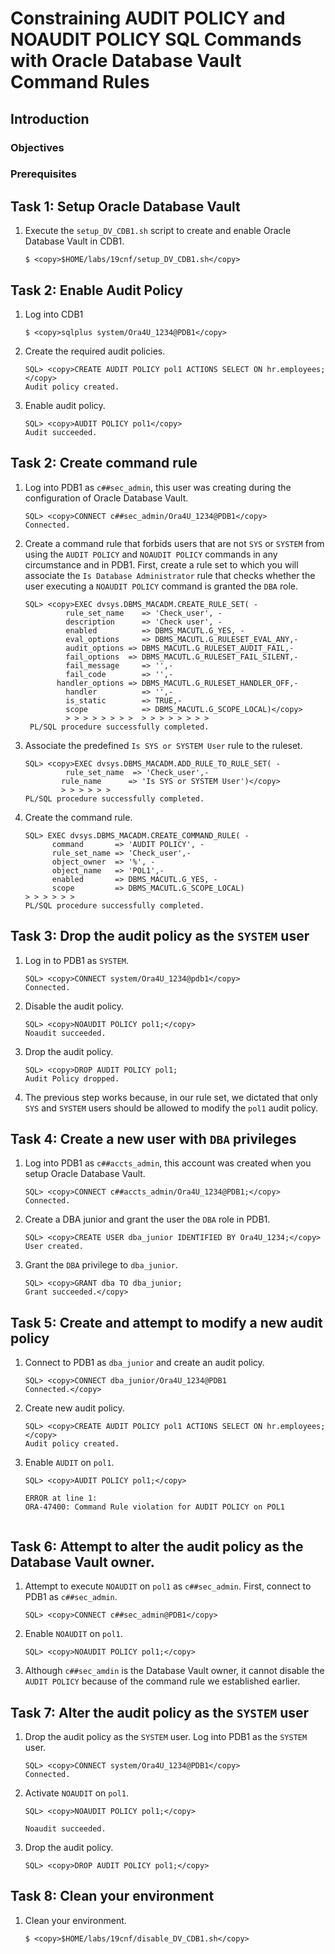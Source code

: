 # Constraining AUDIT POLICY and NOAUDIT POLICY SQL Commands with Oracle Database Vault Command Rules

## Introduction

### Objectives

### Prerequisites

## Task 1: Setup Oracle Database Vault

1. Execute the `setup_DV_CDB1.sh` script to create and enable Oracle Database Vault in CDB1.

    ```
    $ <copy>$HOME/labs/19cnf/setup_DV_CDB1.sh</copy>
    ```
## Task 2: Enable Audit Policy
1. Log into CDB1

    ```
    $ <copy>sqlplus system/Ora4U_1234@PDB1</copy>
    ```
2. Create the required audit policies.

    ```
    SQL> <copy>CREATE AUDIT POLICY pol1 ACTIONS SELECT ON hr.employees;</copy>
    Audit policy created.
    ```
3. Enable audit policy.

    ```
    SQL> <copy>AUDIT POLICY pol1</copy>
    Audit succeeded.
    ```
## Task 2: Create command rule
1. Log into PDB1 as `c##sec_admin`, this user was creating during the configuration of Oracle Database Vault.

    ```
    SQL> <copy>CONNECT c##sec_admin/Ora4U_1234@PDB1</copy>
    Connected.
    ```
2. Create a command rule that forbids users that are not `SYS` or `SYSTEM` from using the `AUDIT POLICY` and `NOAUDIT POLICY` commands in any circumstance and in PDB1. First, create a rule set to which you will associate the `Is Database Administrator` rule that checks whether the user executing a `NOAUDIT POLICY` command is granted the `DBA` role.

   ```
   SQL> <copy>EXEC dvsys.DBMS_MACADM.CREATE_RULE_SET( -
            rule_set_name    => 'Check_user', - 
            description      => 'Check user', -
            enabled          => DBMS_MACUTL.G_YES, -
            eval_options     => DBMS_MACUTL.G_RULESET_EVAL_ANY,-
            audit_options => DBMS_MACUTL.G_RULESET_AUDIT_FAIL,-
            fail_options  => DBMS_MACUTL.G_RULESET_FAIL_SILENT,-
            fail_message     => '',-
            fail_code        => '',-
          handler_options => DBMS_MACUTL.G_RULESET_HANDLER_OFF,-
            handler          => '',-
            is_static        => TRUE,-
            scope            => DBMS_MACUTL.G_SCOPE_LOCAL)</copy>
            > > > > > > > >  > > > > > > > > 
    PL/SQL procedure successfully completed.
   ```
3. Associate the predefined `Is SYS or SYSTEM User` rule to the ruleset.

    ```
    SQL> <copy>EXEC dvsys.DBMS_MACADM.ADD_RULE_TO_RULE_SET( -
             rule_set_name  => 'Check_user',-
            rule_name      => 'Is SYS or SYSTEM User')</copy>
            > > > > > >
    PL/SQL procedure successfully completed.
    ```
4. Create the command rule.

    ```
    SQL> EXEC dvsys.DBMS_MACADM.CREATE_COMMAND_RULE( -
          command       => 'AUDIT POLICY', -
          rule_set_name => 'Check_user',-               
          object_owner  => '%', -
          object_name   => 'POL1',-
          enabled       => DBMS_MACUTL.G_YES, -
          scope         => DBMS_MACUTL.G_SCOPE_LOCAL)
    > > > > > >
    PL/SQL procedure successfully completed.
    ```
## Task 3: Drop the audit policy as the `SYSTEM` user
1. Log in to PDB1 as `SYSTEM`.

    ```
    SQL> <copy>CONNECT system/Ora4U_1234@pdb1</copy>
    Connected.
    ```
2. Disable the audit policy.

    ```
    SQL> <copy>NOAUDIT POLICY pol1;</copy>
    Noaudit succeeded.
    ```
3. Drop the audit policy.

    ```
    SQL> <copy>DROP AUDIT POLICY pol1;
    Audit Policy dropped.
    ```
4. The previous step works because, in our rule set, we dictated that only `SYS` and `SYSTEM` users should be allowed to modify the `pol1` audit policy.
## Task 4: Create a new user with `DBA` privileges
1. Log into PDB1 as `c##accts_admin`, this account was created when you setup Oracle Database Vault.

    ```
    SQL> <copy>CONNECT c##accts_admin/Ora4U_1234@PDB1;</copy>
    Connected.
    ```
2. Create a DBA junior and grant the user the `DBA` role in PDB1.

    ```
    SQL> <copy>CREATE USER dba_junior IDENTIFIED BY Ora4U_1234;</copy>
    User created.
    ```
3. Grant the `DBA` privilege to `dba_junior`.

    ```
    SQL> <copy>GRANT dba TO dba_junior;
    Grant succeeded.</copy>
    ```
## Task 5: Create and attempt to modify a new audit policy
1. Connect to PDB1 as `dba_junior` and create an audit policy.

    ```
    SQL> <copy>CONNECT dba_junior/Ora4U_1234@PDB1
    Connected.</copy>
    ```
2. Create new audit policy.

    ```
    SQL> <copy>CREATE AUDIT POLICY pol1 ACTIONS SELECT ON hr.employees;</copy>
    Audit policy created.
    ```
3. Enable `AUDIT` on `pol1`.

    ```
    SQL> <copy>AUDIT POLICY pol1;</copy>

    ERROR at line 1:
    ORA-47400: Command Rule violation for AUDIT POLICY on POL1


    ```
## Task 6: Attempt to alter the audit policy as the Database Vault owner.
1. Attempt to execute `NOAUDIT` on `pol1` as `c##sec_admin`. First, connect to PDB1 as `c##sec_admin`.

    ```
    SQL> <copy>CONNECT c##sec_admin@PDB1</copy>
    ```
2. Enable `NOAUDIT` on `pol1`.

    ```
    SQL> <copy>NOAUDIT POLICY pol1;</copy>
    ```
3. Although `c##sec_amdin` is the Database Vault owner, it cannot disable the `AUDIT POLICY` because of the command rule we established earlier.

## Task 7: Alter the audit policy as the `SYSTEM` user

1. Drop the audit policy as the `SYSTEM` user. Log into PDB1 as the `SYSTEM` user.

    ```
    SQL> <copy>CONNECT system/Ora4U_1234@PDB1</copy>
    Connected.
    ```
2. Activate `NOAUDIT` on `pol1`.

    ```
    SQL> <copy>NOAUDIT POLICY pol1;</copy>

    Noaudit succeeded.
    ```
3. Drop the audit policy.

    ```
    SQL> <copy>DROP AUDIT POLICY pol1;</copy>
    ```
## Task 8: Clean your environment
1. Clean your environment.

    ```
    $ <copy>$HOME/labs/19cnf/disable_DV_CDB1.sh</copy>
    ```
   